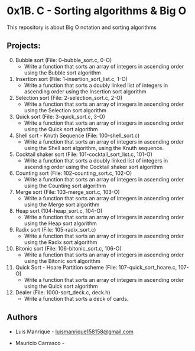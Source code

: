 # 0x1B. C - Sorting algorithms & Big O
This repository is about Big O notation and sorting algorithms

## Projects:
0. Bubble sort (File: 0-bubble_sort.c, 0-O)
	- Write a function that sorts an array of integers in ascending order using the Bubble sort algorithm
1. Insertion sort (File: 1-insertion_sort_list.c, 1-O)
	- Write a function that sorts a doubly linked list of integers in ascending order using the Insertion sort algorithm
2. Selection sort (File: 2-selection_sort.c, 2-O)
	- Write a function that sorts an array of integers in ascending order using the Selection sort algorithm
3. Quick sort (File: 3-quick_sort.c, 3-O)
	- Write a function that sorts an array of integers in ascending order using the Quick sort algorithm
4. Shell sort - Knuth Sequence (File: 100-shell_sort.c)
	- Write a function that sorts an array of integers in ascending order using the Shell sort algorithm, using the Knuth sequence.
5. Cocktail shaker sort (File: 101-cocktail_sort_list.c, 101-O)
	- Write a function that sorts a doubly linked list of integers in ascending order using the Cocktail shaker sort algorithm
6. Counting sort (File: 102-counting_sort.c, 102-O)
	- Write a function that sorts an array of integers in ascending order using the Counting sort algorithm
7. Merge sort (File: 103-merge_sort.c, 103-O)
	- Write a function that sorts an array of integers in ascending order using the Merge sort algorithm
8. Heap sort (104-heap_sort.c, 104-O)
	- Write a function that sorts an array of integers in ascending order using the Heap sort algorithm
9. Radix sort (File: 105-radix_sort.c)
	- Write a function that sorts an array of integers in ascending order using the Radix sort algorithm
10. Bitonic sort (File: 106-bitonic_sort.c, 106-O)
	- Write a function that sorts an array of integers in ascending order using the Bitonic sort algorithm
11. Quick Sort - Hoare Partition scheme (File: 107-quick_sort_hoare.c, 107-O)
	- Write a function that sorts an array of integers in ascending order using the Quick sort algorithm
12. Dealer (File: 1000-sort_deck.c, deck.h)
	- Write a function that sorts a deck of cards.


## Authors

- Luis Manrique - luismanrique158158@gmail.com

- Mauricio Carrasco - 
